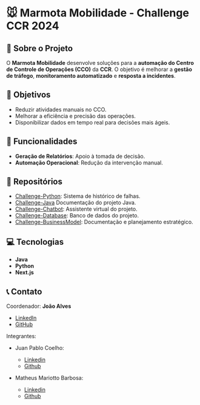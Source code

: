 # 🐭 Marmota Mobilidade - Challenge CCR 2024

## 📌 Sobre o Projeto

O **Marmota Mobilidade** desenvolve soluções para a **automação do Centro de Controle de Operações (CCO)** da **CCR**. O objetivo é melhorar a **gestão de tráfego**, **monitoramento automatizado** e **resposta a incidentes**.

## 🎯 Objetivos

- Reduzir atividades manuais no CCO.
- Melhorar a eficiência e precisão das operações.
- Disponibilizar dados em tempo real para decisões mais ágeis.

## 🚀 Funcionalidades

- **Geração de Relatórios**: Apoio à tomada de decisão.
- **Automação Operacional**: Redução da intervenção manual.

## 📂 Repositórios
- [Challenge-Python](https://github.com/MMChallengeMM/Challenge-Python): Sistema de histórico de falhas.
- [Challenge-Java](https://github.com/CHALLENGE-MM/quarkus-teste) Documentação do projeto Java.
- [Challenge-Chatbot](https://github.com/MMChallengeMM/Challenge-Chatbot): Assistente virtual do projeto.
- [Challenge-Database](https://github.com/MMChallengeMM/Challenge-Database): Banco de dados do projeto.
- [Challenge-BusinessModel](https://github.com/MMChallengeMM/Challenge-BusinessModel): Documentação e planejamento estratégico.

## 💻 Tecnologias

- **Java**
- **Python**
- **Next.js**

## 📞 Contato

Coordenador: **João Alves**  
- [LinkedIn](https://www.linkedin.com/in/joao-v-alves/)  
- [GitHub](https://github.com/ehojonv)

Integrantes:
- Juan Pablo Coelho:
  - [Linkedin](aqui)
  - [Github](aqui)
  
- Matheus Mariotto Barbosa:
  - [Linkedin](aqui)
  - [Github](aqui)
  
